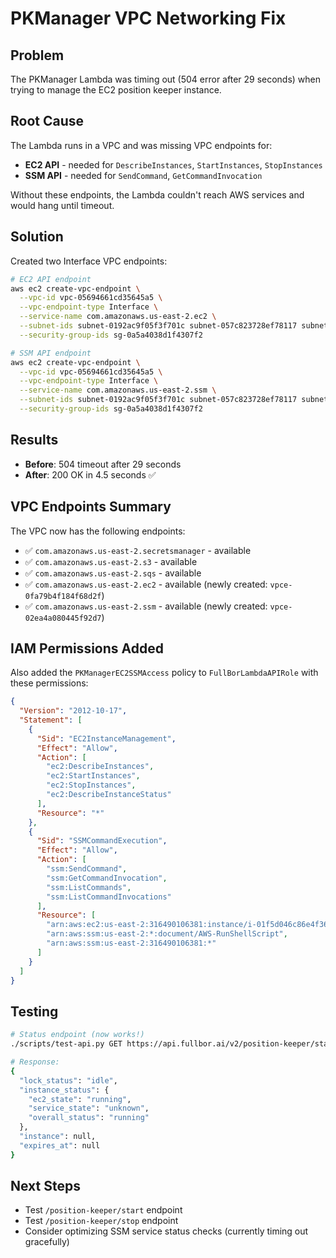 # PKManager VPC Networking Fix

## Problem

The PKManager Lambda was timing out (504 error after 29 seconds) when trying to manage the EC2 position keeper instance.

## Root Cause

The Lambda runs in a VPC and was missing VPC endpoints for:

- **EC2 API** - needed for `DescribeInstances`, `StartInstances`, `StopInstances`
- **SSM API** - needed for `SendCommand`, `GetCommandInvocation`

Without these endpoints, the Lambda couldn't reach AWS services and would hang until timeout.

## Solution

Created two Interface VPC endpoints:

```bash
# EC2 API endpoint
aws ec2 create-vpc-endpoint \
  --vpc-id vpc-05694661cd35645a5 \
  --vpc-endpoint-type Interface \
  --service-name com.amazonaws.us-east-2.ec2 \
  --subnet-ids subnet-0192ac9f05f3f701c subnet-057c823728ef78117 subnet-0dc1aed15b037a940 \
  --security-group-ids sg-0a5a4038d1f4307f2

# SSM API endpoint
aws ec2 create-vpc-endpoint \
  --vpc-id vpc-05694661cd35645a5 \
  --vpc-endpoint-type Interface \
  --service-name com.amazonaws.us-east-2.ssm \
  --subnet-ids subnet-0192ac9f05f3f701c subnet-057c823728ef78117 subnet-0dc1aed15b037a940 \
  --security-group-ids sg-0a5a4038d1f4307f2
```

## Results

- **Before**: 504 timeout after 29 seconds
- **After**: 200 OK in 4.5 seconds ✅

## VPC Endpoints Summary

The VPC now has the following endpoints:

- ✅ `com.amazonaws.us-east-2.secretsmanager` - available
- ✅ `com.amazonaws.us-east-2.s3` - available
- ✅ `com.amazonaws.us-east-2.sqs` - available
- ✅ `com.amazonaws.us-east-2.ec2` - available (newly created: `vpce-0fa79b4f184f68d2f`)
- ✅ `com.amazonaws.us-east-2.ssm` - available (newly created: `vpce-02ea4a080445f92d7`)

## IAM Permissions Added

Also added the `PKManagerEC2SSMAccess` policy to `FullBorLambdaAPIRole` with these permissions:

```json
{
  "Version": "2012-10-17",
  "Statement": [
    {
      "Sid": "EC2InstanceManagement",
      "Effect": "Allow",
      "Action": [
        "ec2:DescribeInstances",
        "ec2:StartInstances",
        "ec2:StopInstances",
        "ec2:DescribeInstanceStatus"
      ],
      "Resource": "*"
    },
    {
      "Sid": "SSMCommandExecution",
      "Effect": "Allow",
      "Action": [
        "ssm:SendCommand",
        "ssm:GetCommandInvocation",
        "ssm:ListCommands",
        "ssm:ListCommandInvocations"
      ],
      "Resource": [
        "arn:aws:ec2:us-east-2:316490106381:instance/i-01f5d046c86e4f36e",
        "arn:aws:ssm:us-east-2:*:document/AWS-RunShellScript",
        "arn:aws:ssm:us-east-2:316490106381:*"
      ]
    }
  ]
}
```

## Testing

```bash
# Status endpoint (now works!)
./scripts/test-api.py GET https://api.fullbor.ai/v2/position-keeper/status

# Response:
{
  "lock_status": "idle",
  "instance_status": {
    "ec2_state": "running",
    "service_state": "unknown",
    "overall_status": "running"
  },
  "instance": null,
  "expires_at": null
}
```

## Next Steps

- Test `/position-keeper/start` endpoint
- Test `/position-keeper/stop` endpoint
- Consider optimizing SSM service status checks (currently timing out gracefully)
